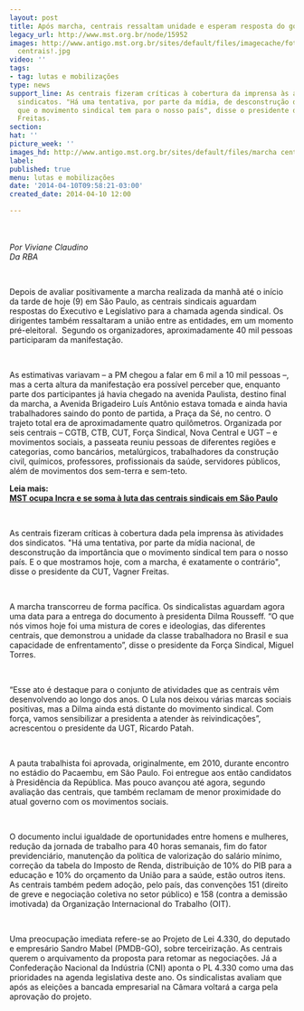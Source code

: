 ```yaml
---
layout: post
title: Após marcha, centrais ressaltam unidade e esperam resposta do governo
legacy_url: http://www.mst.org.br/node/15952
images: http://www.antigo.mst.org.br/sites/default/files/imagecache/foto_destaque/marcha
  centrais!.jpg
video: ''
tags:
- tag: lutas e mobilizações
type: news
support_line: As centrais fizeram críticas à cobertura da imprensa às atividades dos
  sindicatos. "Há uma tentativa, por parte da mídia, de desconstrução da importância
  que o movimento sindical tem para o nosso país", disse o presidente da CUT, Vagner
  Freitas.
section: 
hat: ''
picture_week: ''
images_hd: http://www.antigo.mst.org.br/sites/default/files/marcha centrais!.jpg
label: 
published: true
menu: lutas e mobilizações
date: '2014-04-10T09:58:21-03:00'
created_date: 2014-04-10 12:00

---
```

<p><img style="margin: 10px;" src="http://www.antigo.mst.org.br/sites/default/files/marcha%20centrais.jpeg" alt=""></p><p><em>Por Viviane Claudino<br>Da RBA&nbsp;</em></p><p>&nbsp;</p><p>Depois de avaliar positivamente a marcha realizada da manhã até o início da tarde de hoje (9) em São Paulo, as centrais sindicais aguardam respostas do Executivo e Legislativo para a chamada agenda sindical. Os dirigentes também ressaltaram a união entre as entidades, em um momento pré-eleitoral. &nbsp;Segundo os organizadores, aproximadamente 40 mil pessoas participaram da manifestação.</p><p>&nbsp;</p><p>As estimativas variavam – a PM chegou a falar em 6 mil a 10 mil pessoas –, mas a certa altura da manifestação era possível perceber que, enquanto parte dos participantes já havia chegado na avenida Paulista, destino final da marcha, a Avenida Brigadeiro Luís Antônio estava tomada e ainda havia trabalhadores saindo do ponto de partida, a Praça da Sé, no centro. O trajeto total era de aproximadamente quatro quilômetros. Organizada por seis centrais – CGTB, CTB, CUT, Força Sindical, Nova Central e UGT – e movimentos sociais, a passeata reuniu pessoas de diferentes regiões e categorias, como bancários, metalúrgicos, trabalhadores da construção civil, químicos, professores, profissionais da saúde, servidores públicos, além de movimentos dos sem-terra e sem-teto.</p><p><strong>Leia mais:<br></strong><a href="http://www.mst.org.br/node/15946"><strong>MST ocupa Incra e se soma à luta das centrais sindicais em São Paulo</strong></a></p><div>&nbsp;</div><p>As centrais fizeram críticas à cobertura dada pela imprensa às atividades dos sindicatos. "Há uma tentativa, por parte da mídia nacional, de desconstrução da importância que o movimento sindical tem para o nosso país. E o que mostramos hoje, com a marcha, é exatamente o contrário", disse o presidente da CUT, Vagner Freitas.</p><p>&nbsp;</p><p>A marcha transcorreu de forma pacífica. Os sindicalistas aguardam agora uma data para a entrega do documento à presidenta Dilma Rousseff. “O que nós vimos hoje foi uma mistura de cores e ideologias, das diferentes centrais, que demonstrou a unidade da classe trabalhadora no Brasil e sua capacidade de enfrentamento”, disse o presidente da Força Sindical, Miguel Torres.</p><p>&nbsp;</p><p>“Esse ato é destaque para o conjunto de atividades que as centrais vêm desenvolvendo ao longo dos anos. O Lula nos deixou várias marcas sociais positivas, mas a Dilma ainda está distante do movimento sindical. Com força, vamos sensibilizar a presidenta a atender às reivindicações”, acrescentou o presidente da UGT, Ricardo Patah.</p><p>&nbsp;</p><p>A pauta trabalhista foi aprovada, originalmente, em 2010, durante encontro no estádio do Pacaembu, em São Paulo. Foi entregue aos então candidatos à Presidência da República. Mas pouco avançou até agora, segundo avaliação das centrais, que também reclamam de menor proximidade do atual governo com os movimentos sociais.</p><p>&nbsp;</p><p>O documento inclui igualdade de oportunidades entre homens e mulheres, redução da jornada de trabalho para 40 horas semanais, fim do fator previdenciário, manutenção da política de valorização do salário mínimo, correção da tabela do Imposto de Renda, distribuição de 10% do PIB para a educação e 10% do orçamento da União para a saúde, estão outros itens. As centrais também pedem adoção, pelo país, das convenções 151 (direito de greve e negociação coletiva no setor público) e 158 (contra a demissão imotivada) da Organização Internacional do Trabalho (OIT).</p><p>&nbsp;</p><p>Uma preocupação imediata refere-se ao Projeto de Lei 4.330, do deputado e empresário Sandro Mabel (PMDB-GO), sobre terceirização. As centrais querem o arquivamento da proposta para retomar as negociações. Já a Confederação Nacional da Indústria (CNI) aponta o PL 4.330 como uma das prioridades na agenda legislativa deste ano. Os sindicalistas avaliam que após as eleições a bancada empresarial na Câmara voltará a carga pela aprovação do projeto.</p>
